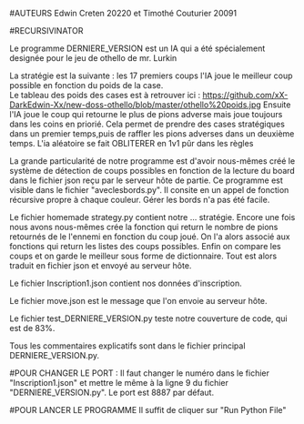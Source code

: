 #AUTEURS
Edwin Creten 20220 et Timothé Couturier 20091

#RECURSIVINATOR

Le programme DERNIERE_VERSION est un IA qui a été spécialement designée pour le jeu de othello de mr. Lurkin

La stratégie est la suivante : les 17 premiers coups l'IA joue le meilleur coup possible en fonction du poids de la case.  
Le tableau des poids des cases est à retrouver ici : https://github.com/xX-DarkEdwin-Xx/new-doss-othello/blob/master/othello%20poids.jpg
Ensuite l'IA joue le coup qui retourne le plus de pions adverse mais joue toujours dans les coins en priorié. 
Cela permet de prendre des cases stratégiques dans un premier temps,puis de raffler les pions adverses dans un deuxième temps.
L'ia aléatoire se fait OBLITERER en 1v1 pûr dans les règles

La grande particularité de notre programme est d'avoir nous-mêmes créé le système de détection de coups possibles en fonction de la lecture du board dans le fichier json reçu par le serveur hôte de partie. Ce programme est visible dans le fichier "aveclesbords.py".
Il consite en un appel de fonction récursive propre à chaque couleur. Gérer les bords n'a pas été facile.

Le fichier homemade strategy.py contient notre ... stratégie. Encore une fois nous avons nous-mêmes crée la fonction qui return le nombre de pions retournés de le l'ennemi en fonction du coup joué.
On l'a alors associé aux fonctions qui return les listes des coups possibles.
Enfin on compare les coups et on garde le meilleur sous forme de dictionnaire.
Tout est alors traduit en fichier json et envoyé au serveur hôte.

Le fichier Inscription1.json contient nos données d'inscription.

Le fichier move.json est le message que l'on envoie au serveur hôte.

Le fichier test_DERNIERE_VERSION.py teste notre couverture de code, qui est de 83%.

Tous les commentaires explicatifs sont dans le fichier principal DERNIERE_VERSION.py.

#POUR CHANGER LE PORT :
Il faut changer le numéro dans le fichier "Inscription1.json" et mettre le même à la ligne 9 du fichier "DERNIERE_VERSION.py".
Le port est 8887 par défaut.

#POUR LANCER LE PROGRAMME
Il suffit de cliquer sur "Run Python File"
